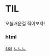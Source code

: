 # TIL

오늘배운걸 적어보자!


### html
[sss](https://www.notion.so/html-1-35ea824dbee548d58d67320cdf7f37ed)
[ㄴㄴㄴ](https://github.com/kyle-shk/TIL/wiki/%EC%98%A4%EB%8A%98-%ED%95%9C%EA%B1%B8)
